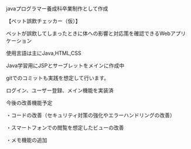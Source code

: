 javaプログラマー養成科卒業制作として作成

【ペット誤飲チェッカー（仮）】

ペットが誤飲してしまったときに体への影響と対応策を確認できるWebアプリケーション

使用言語は主にJava,HTML,CSS

Java学習用にJSPとサーブレットをメインに作成中

gitでのコミットも実践を想定して行います。

ログイン、ユーザー登録、メイン機能を実装済

今後の改善機能予定

・コードの改善（セキュリティ対策の強化やエラーハンドリングの改善）

・スマートフォンでの閲覧を想定したビューの改善

・メモ機能の追加